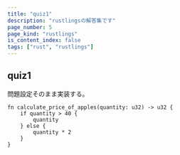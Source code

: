 ```yaml
---
title: "quiz1"
description: "rustlingsの解答集です"
page_number: 5
page_kind: "rustlings"
is_content_index: false
tags: ["rust", "rustlings"]
---
```


## quiz1
問題設定そのまま実装する。
```
fn calculate_price_of_apples(quantity: u32) -> u32 {
    if quantity > 40 {
        quantity
    } else {
        quantity * 2
    }
}
```